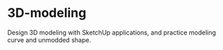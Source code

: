 # 3D-modeling
Design 3D modeling with SketchUp applications, and practice modeling curve and unmodded shape.
